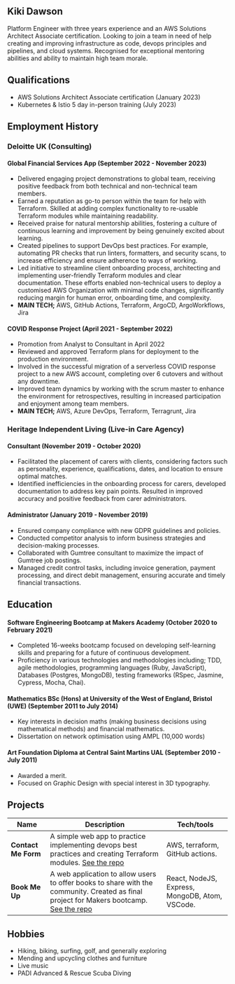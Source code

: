 ## Kiki Dawson

Platform Engineer with three years experience and an AWS Solutions Architect Associate certification. Looking to join a team in need of help creating and improving infrastructure as code, devops principles and pipelines, and cloud systems. Recognised for exceptional mentoring abilities and ability to maintain high team morale.

## Qualifications
- AWS Solutions Architect Associate certification (January 2023)
- Kubernetes & Istio 5 day in-person training (July 2023)

## Employment History
### Deloitte UK (Consulting)
#### Global Financial Services App (September 2022 - November 2023)
- Delivered engaging project demonstrations to global team, receiving positive feedback from both technical and non-technical team members.
- Earned a reputation as go-to person within the team for help with Terraform. Skilled at adding complex functionality to re-usable Terraform modules while maintaining readability.
- Received praise for natural mentorship abilities, fostering a culture of continuous learning and improvement by being genuinely excited about learning.
- Created pipelines to support DevOps best practices. For example, automating PR checks that run linters, formatters, and security scans, to increase efficiency and ensure adherence to ways of working.
- Led initiative to streamline client onboarding process, architecting and implementing user-friendly Terraform modules and clear documentation. These efforts enabled non-technical users to deploy a customised AWS Organization with minimal code changes, significantly reducing margin for human error, onboarding time, and complexity.
- **MAIN TECH;** AWS, GitHub Actions, Terraform, ArgoCD, ArgoWorkflows, Jira
#### COVID Response Project (April 2021 - September 2022)
- Promotion from Analyst to Consultant in April 2022
- Reviewed and approved Terraform plans for deployment to the production environment.
- Involved in the successful migration of a serverless COVID response project to a new AWS account, completing over 6 cutovers and without any downtime.
- Improved team dynamics by working with the scrum master to enhance the environment for retrospectives, resulting in increased participation and enjoyment among team members.
- **MAIN TECH;** AWS, Azure DevOps, Terraform, Terragrunt, Jira
### Heritage Independent Living (Live-in Care Agency)
#### Consultant (November 2019 - October 2020)
- Facilitated the placement of carers with clients, considering factors such as personality, experience, qualifications, dates, and location to ensure optimal matches.
- Identified inefficiencies in the onboarding process for carers, developed documentation to address key pain points. Resulted in improved accuracy and positive feedback from carer administrators.
#### Administrator (January 2019 - November 2019)
- Ensured company compliance with new GDPR guidelines and policies.
- Conducted competitor analysis to inform business strategies and decision-making processes.
- Collaborated with Gumtree consultant to maximize the impact of Gumtree job postings.
- Managed credit control tasks, including invoice generation, payment processing, and direct debit management, ensuring accurate and timely financial transactions.

## Education

#### Software Engineering Bootcamp at Makers Academy (October 2020 to February 2021)
- Completed 16-weeks bootcamp focused on developing self-learning skills and preparing for a future of continuous development.
- Proficiency in various technologies and methodologies including; TDD, agile methodologies, programming languages (Ruby, JavaScript), Databases (Postgres, MongoDB), testing frameworks (RSpec, Jasmine, Cypress, Mocha, Chai).

#### Mathematics BSc (Hons) at University of the West of England, Bristol (UWE) (September 2011 to July 2014)
- Key interests in decision maths (making business decisions using mathematical methods) and financial mathematics.
- Dissertation on network optimisation using AMPL (10,000 words)

#### Art Foundation Diploma at Central Saint Martins UAL (September 2010 - July 2011)
- Awarded a merit.
- Focused on Graphic Design with special interest in 3D typography.

## Projects

| Name                         | Description       | Tech/tools        |
| ---------------------------- | ----------------- | ----------------- |
| **Contact Me Form** | A simple web app to practice implementing devops best practices and creating Terraform modules. [See the repo](https://github.com/kikidawson/tf-aws-template-contact-form) | AWS, terraform, GitHub actions. |
| **Book Me Up** | A web application to allow users to offer books to share with the community. Created as final project for Makers bootcamp. [See the repo](https://github.com/argy-bargy/book_swap) | React, NodeJS, Express, MongoDB, Atom, VSCode. |

## Hobbies

- Hiking, biking, surfing, golf, and generally exploring
- Mending and upcycling clothes and furniture
- Live music
- PADI Advanced & Rescue Scuba Diving
